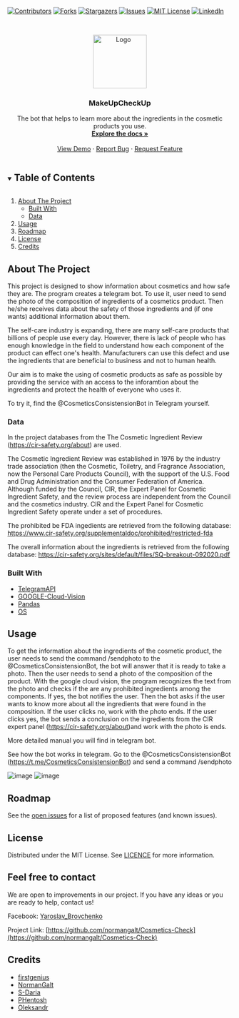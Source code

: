 [![Contributors][contributors-shield]][contributors-url]
[![Forks][forks-shield]][forks-url]
[![Stargazers][stars-shield]][stars-url]
[![Issues][issues-shield]][issues-url]
[![MIT License][license-shield]][license-url]
[![LinkedIn][linkedin-shield]][linkedin-url]



<br />
<p align="center">
  <a href="https://github.com/normangalt/Cosmetics-Check/repo_name">
    <img src="https://github.com/normangalt/Cosmetics-Check/blob/368561962aba8a40d3a817a5e078c7c72a059035/logo/tg_bot_logo.jpg" alt="Logo" width="120" height="120">
  </a>

  <h3 align="center">MakeUpCheckUp</h3>

  <p align="center">
    The bot that helps to learn more about the ingredients in the cosmetic products you use.
    <br />
    <a href="https://github.com/normangalt/Cosmetics-Check"><strong>Explore the docs »</strong></a>
    <br />
    <br />
    <a href="https://github.com/normangalt/Cosmetics-Check">View Demo</a>
    ·
    <a href="https://github.com/normangalt/Cosmetics-Check/issues">Report Bug</a>
    ·
    <a href="https://github.com/normangalt/Cosmetics-Check/issues">Request Feature</a>
  </p>
</p>



<!-- TABLE OF CONTENTS -->
<details open="open">
  <summary><h2 style="display: inline-block">Table of Contents</h2></summary>
  <ol>
    <li>
      <a href="#about-the-project">About The Project</a>
      <ul>
        <li><a href="#built-with">Built With</a></li>
      </ul>
      <ul>
        <li><a href="#Data">Data</a></li>
      </ul>
    </li>
    <li><a href="#usage">Usage</a></li>
    <li><a href="#roadmap">Roadmap</a></li>
    <li><a href="#license">License</a></li>
    <li><a href="#credits">Credits</a></li>
  </ol>
</details>



<!-- ABOUT THE PROJECT -->
## About The Project

This project is designed to show information about cosmetics and how safe they are.
The program creates a telegram bot. To use it, user need to send the photo of the composition of ingredients of a cosmetics product. Then he/she receives data about the safety of those ingredients and (if one wants) additional information about them.

The self-care industry is expanding, there are many self-care products that billions of people use every day. However, there is lack of people who has enough knowledge in the field to understand how each component of the product can effect one's health. Manufacturers can use this defect and use the ingredients that are beneficial to business and not to human health.

Our aim is to make the using of cosmetic products as safe as possible by providing the service with an access to the inforamtion about the ingredients and protect the health of everyone who uses it.

To try it, find the @CosmeticsConsistensionBot in Telegram yourself.

### Data

In the project databases from the The Cosmetic Ingredient Review (https://cir-safety.org/about) are used.

The Cosmetic Ingredient Review was established in 1976 by the industry trade association (then the Cosmetic, Toiletry, and Fragrance Association, now the Personal Care Products Council), with the support of the U.S. Food and Drug Administration and the Consumer Federation of America. Although funded by the Council, CIR, the Expert Panel for Cosmetic Ingredient Safety, and the review process are independent from the Council and the cosmetics industry. CIR and the Expert Panel for Cosmetic Ingredient Safety operate under a set of procedures.

The prohibited be FDA ingedients are retrieved from the following database: https://www.cir-safety.org/supplementaldoc/prohibited/restricted-fda

The overall information about the ingredients is retrieved from the following database: https://cir-safety.org/sites/default/files/SQ-breakout-092020.pdf


### Built With

* [TelegramAPI](https://core.telegram.org)
* [GOOGLE-Cloud-Vision](https://cloud.google.com/vision)
* [Pandas](https://pandas.pydata.org)
* [OS](https://docs.python.org/3/library/os.path.html)


<!-- USAGE EXAMPLES -->
## Usage

To get the information about the ingredients of the cosmetic product, the user needs to send the command /sendphoto to the @CosmeticsConsistensionBot, the bot will answer that it is ready to take a photo. Then the user needs to send a photo of the composition of the product. With the google cloud vision, the program recognizes the text from the photo and checks if the are any prohibited ingredients among the components. If yes, the bot notifies the user. Then the bot asks if the user wants to know more about all the ingredients that were found in the composition. If the user clicks no, work with the photo ends. If the user clicks yes, the bot sends a conclusion on the ingredients from the CIR expert panel (https://cir-safety.org/about)and work with the photo is ends.

More detailed manual you will find in telegram bot.

See how the bot works in telegram. Go to the @CosmeticsConsistensionBot (https://t.me/CosmeticsConsistensionBot) and send a command /sendphoto

![image](https://user-images.githubusercontent.com/69758108/118395266-0016cd80-b652-11eb-8600-76270312a25d.png) ![image](https://user-images.githubusercontent.com/69758108/118395292-250b4080-b652-11eb-9455-1a9043c2d8c9.png)



## Roadmap

See the [open issues](https://github.com/normangalt/Cosmetics-Check/issues) for a list of proposed features (and known issues).



## License

Distributed under the MIT License. See [LICENCE](https://github.com/normangalt/Cosmetics-Check/blob/master/LICENSE) for more information.



## Feel free to contact

We are open to improvements in our project. If you have any ideas or you are ready to help, contact us!

Facebook: [Yaroslav_Brovchenko](https://www.facebook.com/profile.php?id=100007232269167)

Project Link: [https://github.com/normangalt/Cosmetics-Check](https://github.com/normangalt/Cosmetics-Check)



## Credits

* [firstgenius](https://github.com/firstgenius)
* [NormanGalt](https://github.com/normangalt)
* [S-Daria](https://github.com/S-Daria)
* [PHentosh](https://github.com/PHentosh)
* [Oleksandr](https://github.com/SashaRyha)





[contributors-shield]: https://img.shields.io/github/contributors/normangalt/Cosmetics-Check.svg?style=for-the-badge
[contributors-url]: https://github.com/normangalt/Cosmetics-Check/graphs/contributors
[forks-shield]: https://img.shields.io/github/forks/normangalt/Cosmetics-Check.svg?style=for-the-badge
[forks-url]: https://github.com/normangalt/Cosmetics-Check/network/members
[stars-shield]: https://img.shields.io/github/stars/normangalt/Cosmetics-Check.svg?style=for-the-badge
[stars-url]: https://github.com/normangalt/Cosmetics-Check/stargazers
[issues-shield]: https://img.shields.io/github/issues/normangalt/Cosmetics-Check.svg?style=for-the-badge
[issues-url]: https://github.com/normangalt/Cosmetics-Check/issues
[license-shield]: https://img.shields.io/github/license/normangalt/Cosmetics-Check.svg?style=for-the-badge
[license-url]: https://github.com/normangalt/Cosmetics-Check/blob/master/LICENSE
[linkedin-shield]: https://img.shields.io/badge/-LinkedIn-black.svg?style=for-the-badge&logo=linkedin&colorB=555
[linkedin-url]: https://www.linkedin.com/in/yaroslav-brovchenko-247477205/
